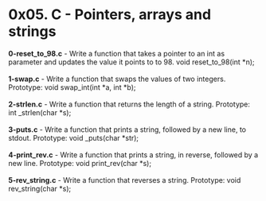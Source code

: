 # 0x05. C - Pointers, arrays and strings<br/>
**0-reset_to_98.c** - Write a function that takes a pointer to an int as parameter and updates the value it points to to 98. void reset_to_98(int *n);<br/><br/>
**1-swap.c** - Write a function that swaps the values of two integers. Prototype: void swap_int(int *a, int *b);<br/><br/>
**2-strlen.c** - Write a function that returns the length of a string. Prototype: int _strlen(char *s);<br/><br/>
**3-puts.c** - Write a function that prints a string, followed by a new line, to stdout. Prototype: void _puts(char *str);<br/><br/>
**4-print_rev.c** - Write a function that prints a string, in reverse, followed by a new line. Prototype: void print_rev(char *s);<br/><br/>
**5-rev_string.c** - Write a function that reverses a string. Prototype: void rev_string(char *s);<br/><br/>
